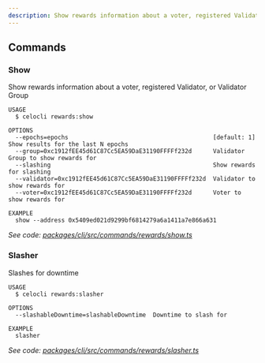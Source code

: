 ```yaml
---
description: Show rewards information about a voter, registered Validator, or Validator Group
---
```


## Commands

### Show

Show rewards information about a voter, registered Validator, or Validator Group

```
USAGE
  $ celocli rewards:show

OPTIONS
  --epochs=epochs                                         [default: 1] Show results for the last N epochs
  --group=0xc1912fEE45d61C87Cc5EA59DaE31190FFFFf232d      Validator Group to show rewards for
  --slashing                                              Show rewards for slashing
  --validator=0xc1912fEE45d61C87Cc5EA59DaE31190FFFFf232d  Validator to show rewards for
  --voter=0xc1912fEE45d61C87Cc5EA59DaE31190FFFFf232d      Voter to show rewards for

EXAMPLE
  show --address 0x5409ed021d9299bf6814279a6a1411a7e866a631
```

_See code: [packages/cli/src/commands/rewards/show.ts](https://github.com/celo-org/celo-monorepo/tree/master/packages/cli/src/commands/rewards/show.ts)_

### Slasher

Slashes for downtime

```
USAGE
  $ celocli rewards:slasher

OPTIONS
  --slashableDowntime=slashableDowntime  Downtime to slash for

EXAMPLE
  slasher
```

_See code: [packages/cli/src/commands/rewards/slasher.ts](https://github.com/celo-org/celo-monorepo/tree/master/packages/cli/src/commands/rewards/slasher.ts)_
